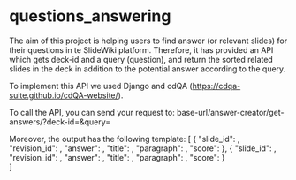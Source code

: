 # questions_answering
The aim of this project is helping users to find answer (or relevant slides) for their questions in te SlideWiki platform. Therefore, it has provided an API which gets deck-id and a query (question), and return the sorted related slides in the deck in addition to the potential answer according to the query.

To implement this API we used Django and cdQA (https://cdqa-suite.github.io/cdQA-website/).

To call the API, you can send your request to:
base-url/answer-creator/get-answers/?deck-id=<DECK-ID>&query=<QUESTION>
  
Moreover, the output has the following template:
[
    {
        "slide_id": <SLIDE-ID1>,
        "revision_id": <REVISION-ID1>,
        "answer": <ANSWER-TEXT1>,
        "title": <TITLE-OF-THE-SLIDE1>,
        "paragraph": <PARAGRAPH-CONTAINING-THE-ANSWER1>,
        "score": <SCORE-OF-THE-ANSWER1>
    },
    {
        "slide_id": <SLIDE-ID2>,
        "revision_id": <REVISION-ID2>,
        "answer": <ANSWER-TEXT2>,
        "title": <TITLE-OF-THE-SLIDE2>,
        "paragraph": <PARAGRAPH-CONTAINING-THE-ANSWER2>,
        "score": <SCORE-OF-THE-ANSWER2>
    }  
]



